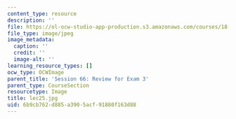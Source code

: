 ```yaml
---
content_type: resource
description: ''
file: https://ol-ocw-studio-app-production.s3.amazonaws.com/courses/18-01sc-single-variable-calculus-fall-2010/6b9cb762d885a3905acf91880f163d88_lec25.jpg
file_type: image/jpeg
image_metadata:
  caption: ''
  credit: ''
  image-alt: ''
learning_resource_types: []
ocw_type: OCWImage
parent_title: 'Session 66: Review for Exam 3'
parent_type: CourseSection
resourcetype: Image
title: lec25.jpg
uid: 6b9cb762-d885-a390-5acf-91880f163d88
---
```

